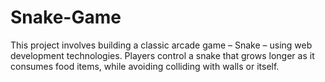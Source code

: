 # Snake-Game
This project involves building a classic arcade game – Snake –  using web development technologies. Players control a snake that grows longer as it consumes food items, while avoiding colliding with walls or itself.
